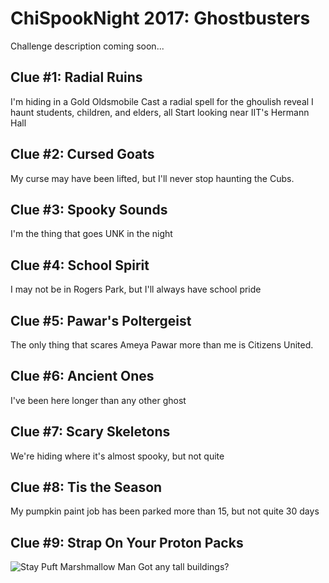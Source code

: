 # ChiSpookNight 2017: Ghostbusters
Challenge description coming soon...

## Clue #1: Radial Ruins
I'm hiding in a Gold Oldsmobile
Cast a radial spell for the ghoulish reveal
I haunt students, children, and elders, all
Start looking near IIT's Hermann Hall

## Clue #2: Cursed Goats
My curse may have been lifted, but I'll never stop haunting the Cubs.

## Clue #3: Spooky Sounds
I'm the thing that goes UNK in the night

## Clue #4: School Spirit
I may not be in Rogers Park, but I'll always have school pride

## Clue #5: Pawar's Poltergeist
The only thing that scares Ameya Pawar more than me is Citizens United.

## Clue #6: Ancient Ones
I've been here longer than any other ghost

## Clue #7: Scary Skeletons
We're hiding where it's almost spooky, but not quite

## Clue #8: Tis the Season
My pumpkin paint job has been parked more than 15, but not quite 30 days

## Clue #9: Strap On Your Proton Packs
![Stay Puft Marshmallow Man](https://marriageconfessions.files.wordpress.com/2009/01/stay-puft-marshmallow-man.jpg)
Got any tall buildings?